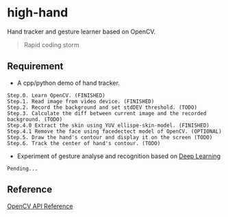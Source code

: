 high-hand
=========

Hand tracker and gesture learner based on OpenCV.

> Rapid coding storm

## Requirement
* A cpp/python demo of hand tracker.
```
Step.0. Learn OpenCV. (FINISHED)
Step.1. Read image from video device. (FINISHED)
Step.2. Record the background and set stdDEV threshold. (TODO)
Step.3. Calculate the diff between current image and the recorded background. (TODO)
Step.4.0 Extract the skin using YUV ellispe-skin-model. (FINISHED)
Step.4.1 Remove the face using facedectect model of OpenCV. (OPTIONAL)
Step.5. Draw the hand's contour and display it on the screen (TODO)
Step.6. Track the center of hand's contour. (TODO)
```

* Experiment of gesture analyse and recognition based on [Deep Learning](http://deeplearning.stanford.edu/wiki/index.php/UFLDL%E6%95%99%E7%A8%8B)
```
Pending...
```

## Reference
[OpenCV API Reference](http://docs.opencv.org/modules/refman.html)
